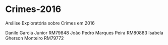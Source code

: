 # Crimes-2016
Análise Exploratória sobre Crimes em 2016

Danilo Garcia Junior RM79848
João Pedro Marques Peira RM80883
Isabela Gherson Monteiro RM79772
